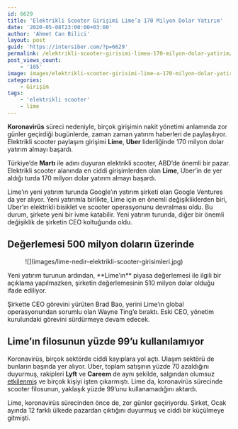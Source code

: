 ```yaml
---
id: 6629
title: 'Elektrikli Scooter Girişimi Lime’a 170 Milyon Dolar Yatırım'
date: '2020-05-08T23:00:00+03:00'
author: 'Ahmet Can Bilici'
layout: post
guid: 'https://intersiber.com/?p=6629'
permalink: /elektrikli-scooter-girisimi-limea-170-milyon-dolar-yatirim/
post_views_count:
    - '105'
image: images/elektrikli-scooter-girisimi-lime-a-170-milyon-dolar-yatirim.jpeg
categories:
    - Girişim
tags:
    - 'elektrikli scooter'
    - lime
---
```


**Koronavirüs** süreci nedeniyle, birçok girişimin nakit yönetimi anlamında zor günler geçirdiği bugünlerde, zaman zaman yatırım haberleri de paylaşılıyor. Elektrikli scooter paylaşım girişimi **Lime**, **Uber** liderliğinde 170 milyon dolar yatırım almayı başardı.

Türkiye’de **Martı** ile adını duyuran elektrikli scooter, ABD’de önemli bir pazar. Elektrikli scooter alanında en ciddi girişimlerden olan **Lime**, Uber’in de yer aldığı turda 170 milyon dolar yatırım almayı başardı.

Lime’ın yeni yatırım turunda Google’ın yatırım şirketi olan Google Ventures da yer alıyor. Yeni yatırımla birlikte, Lime için en önemli değişikliklerden biri, Uber’ın elektrikli bisiklet ve scooter operasyonunu devralması oldu. Bu durum, şirkete yeni bir ivme katabilir. Yeni yatırım turunda, diğer bir önemli değişiklik de şirketin CEO koltuğunda oldu.

## Değerlemesi 500 milyon doların üzerinde

<figure class="wp-block-image size-large">![](images/lime-nedir-elektrikli-scooter-girisimleri.jpg)</figure>Yeni yatırım turunun ardından, **Lime’ın** piyasa değerlemesi ile ilgili bir açıklama yapılmazken, şirketin değerlemesinin 510 milyon dolar olduğu ifade ediliyor.

Şirkette CEO görevini yürüten Brad Bao, yerini Lime’ın global operasyonundan sorumlu olan Wayne Ting’e bıraktı. Eski CEO, yönetim kurulundaki görevini sürdürmeye devam edecek.

## Lime’ın filosunun yüzde 99’u kullanılamıyor

Koronavirüs, birçok sektörde ciddi kayıplara yol açtı. Ulaşım sektörü de bunların başında yer alıyor. Uber, toplam satışının yüzde 70 azaldığını duyurmuş, rakipleri **Lyft** ve **Careem** de aynı şekilde, salgından olumsuz [etkilenmiş](https://intersiber.com/uberin-rakibi-lyft-koronavirus-surecinde-satislarin-yuzde-70-dustugunu-acikladi/) ve birçok kişiyi işten çıkarmıştı. Lime da, koronavirüs sürecinde scooter filosunun, yaklaşık yüzde 99’unu kullanamadığını aktardı.

Lime, koronavirüs sürecinden önce de, zor günler geçiriyordu. Şirket, Ocak ayında 12 farklı ülkede pazardan çıktığını duyurmuş ve ciddi bir küçülmeye gitmişti.
